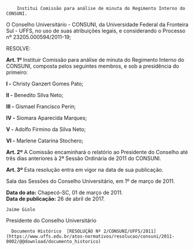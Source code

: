         Institui Comissão para análise de minuta do Regimento Interno do CONSUNI.  

O Conselho Universitário - CONSUNI, da Universidade Federal da Fronteira Sul - UFFS, no uso de suas atribuições legais, e considerando o Processo nº 23205.000594/2011-19;

 RESOLVE:

 **Art. 1º** Instituir Comissão para análise de minuta do Regimento Interno do CONSUNI, composta pelos seguintes membros, e sob a presidência do primeiro:

 **I -** Christy Ganzert Gomes Pato;

 **II -** Benedito Silva Neto;

 **III -** Gismael Francisco Perin;

 **IV -** Siomara Aparecida Marques;

 **V -** Adolfo Firmino da Silva Neto;

 **VI -** Marlene Catarina Stochero;

 **Art. 2º** A Comissão encaminhará o relatório ao Presidente do Conselho até três dias anteriores à 2ª Sessão Ordinária de 2011 do CONSUNI.

 **Art. 3º** Esta resolução entra em vigor na data de sua publicação.

 Sala das Sessões do Conselho Universitário, em 1º de março de 2011.

  

   **Data do ato:** Chapecó-SC, 01 de março de 2011.   
 **Data de publicação:**  26 de abril de 2017. 

    Jaime Giolo   
 Presidente do Conselho Universitário 

      Documento Histórico  [RESOLUÇÃO Nº 2/CONSUNI/UFFS/2011](https://www.uffs.edu.br/atos-normativos/resolucao/consuni/2011-0002/@@download/documento_historico)     
      
